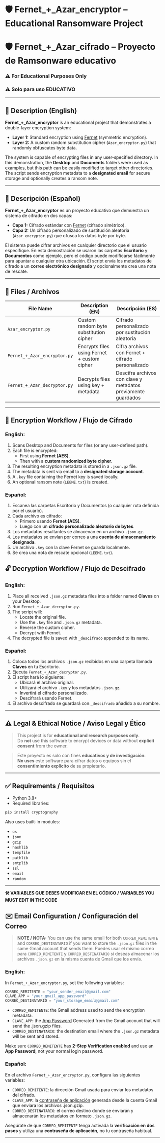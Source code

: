 # 🛡️ Fernet_+_Azar_encryptor – Educational Ransomware Project
# 🛡️ Fernet_+_Azar_cifrado – Proyecto de Ramsonware educativo

### ⚠️ For Educational Purposes Only
### ⚠️ Solo para uso EDUCATIVO

---

## 📌 Description (English)

**Fernet_+_Azar_encryptor** is an educational project that demonstrates a double-layer encryption system:

- **Layer 1:** Standard encryption using [Fernet](https://cryptography.io/en/latest/fernet/) (symmetric encryption).
- **Layer 2:** A custom random substitution cipher (`Azar_encryptor.py`) that randomly obfuscates byte data.

The system is capable of encrypting files in any user-specified directory. In this demonstration, the **Desktop** and **Documents** folders were used as examples, but this path can be easily modified to target other directories. The script sends encryption metadata to a **designated email** for secure storage and optionally creates a ransom note.

---

## 📌 Descripción (Español)

**Fernet_+_Azar_encryptor** es un proyecto educativo que demuestra un sistema de cifrado en dos capas:

- **Capa 1:** Cifrado estándar con [Fernet](https://cryptography.io/en/latest/fernet/) (cifrado simétrico).
- **Capa 2:** Un cifrado personalizado de sustitución aleatoria (`Azar_encryptor.py`) que ofusca los datos byte por byte.

El sistema puede cifrar archivos en cualquier directorio que el usuario especifique. En esta demostración se usaron las carpetas **Escritorio** y **Documentos** como ejemplo, pero el código puede modificarse fácilmente para apuntar a cualquier otra ubicación. El script envía los metadatos de cifrado a un **correo electrónico designado** y opcionalmente crea una nota de rescate.

---

## 📁 Files / Archivos

| File Name                    | Description (EN)                            | Descripción (ES)                                              |
| ---------------------------- | ------------------------------------------- | ------------------------------------------------------------- |
| `Azar_encryptor.py`          | Custom random byte substitution cipher      | Cifrado personalizado por sustitución aleatoria               |
| `Fernet_+_Azar_encryptor.py` | Encrypts files using Fernet + custom cipher | Cifra archivos con Fernet + cifrado personalizado             |
| `Fernet_+_Azar_decryptor.py` | Decrypts files using key + metadata         | Descifra archivos con clave y metadatos previamente guardados |

---

## 🔐 Encryption Workflow / Flujo de Cifrado

### English:

1. Scans Desktop and Documents for files (or any user-defined path).
2. Each file is encrypted:
   - First using **Fernet (AES)**.
   - Then with a **custom randomized byte cipher**.
3. The resulting encryption metadata is stored in a `.json.gz` file.
4. The metadata is sent via email to a **designated storage account**.
5. A `.key` file containing the Fernet key is saved locally.
6. An optional ransom note (`LEEME.txt`) is created.

### Español:

1. Escanea las carpetas Escritorio y Documentos (o cualquier ruta definida por el usuario).
2. Cada archivo es cifrado:
   - Primero usando **Fernet (AES)**.
   - Luego con un **cifrado personalizado aleatorio de bytes**.
3. Los metadatos resultantes se almacenan en un archivo `.json.gz`.
4. Los metadatos se envían por correo a una **cuenta de almacenamiento designada**.
5. Un archivo `.key` con la clave Fernet se guarda localmente.
6. Se crea una nota de rescate opcional (`LEEME.txt`).

## 🔓 Decryption Workflow / Flujo de Descifrado

### English:

1. Place all received `.json.gz` metadata files into a folder named **Claves** on your Desktop.
2. Run `Fernet_+_Azar_decryptor.py`.
3. The script will:
   - Locate the original file.
   - Use the `.key` file and `.json.gz` metadata.
   - Reverse the custom cipher.
   - Decrypt with Fernet.
4. The decrypted file is saved with `_descifrado` appended to its name.

### Español:

1. Coloca todos los archivos `.json.gz` recibidos en una carpeta llamada **Claves** en tu Escritorio.
2. Ejecuta `Fernet_+_Azar_decryptor.py`.
3. El script hará lo siguiente:
   - Ubicará el archivo original.
   - Utilizará el archivo `.key` y los metadatos `.json.gz`.
   - Invertirá el cifrado personalizado.
   - Descifrará usando Fernet.
4. El archivo descifrado se guardará con `_descifrado` añadido a su nombre.

---

## ⚠️ Legal & Ethical Notice / Aviso Legal y Ético

> This project is for **educational and research purposes only**.\
> Do **not** use this software to encrypt devices or data without **explicit consent** from the owner.

> Este proyecto es solo con fines **educativos y de investigación**.\
> **No uses** este software para cifrar datos o equipos sin el **consentimiento explícito** de su propietario.

---

## ✅ Requirements / Requisitos

- Python 3.8+
- Required libraries:

```bash
pip install cryptography
```

Also uses built-in modules:

- `os`
- `json`
- `gzip`
- `hashlib`
- `tempfile`
- `pathlib`
- `smtplib`
- `ssl`
- `email`
- `random`

---
**🛠️ VARIABLES QUE DEBES MODIFICAR EN EL CÓDIGO / VARIABLES YOU MUST EDIT IN THE CODE**

## ✉️ Email Configuration / Configuración del Correo

> **NOTE / NOTA:** You can use the same email for both `CORREO_REMITENTE` and `CORREO_DESTINATARIO` if you want to store the `.json.gz` files in the same Gmail account that sends them. 
> Puedes usar el mismo correo para `CORREO_REMITENTE` y `CORREO_DESTINATARIO` si deseas almacenar los archivos `.json.gz` en la misma cuenta de Gmail que los envía.

### English:

In `Fernet_+_Azar_encryptor.py`, set the following variables:

```python
CORREO_REMITENTE = "your_sender_email@gmail.com"
CLAVE_APP = "your_gmail_app_password"
CORREO_DESTINATARIO = "your_storage_email@gmail.com"
```

- `CORREO_REMITENTE`: the Gmail address used to send the encryption metadata.
- `CLAVE_APP`: the [App Password](https://support.google.com/accounts/answer/185833?hl=en) Generated from the Gmail account that will send the .json.gzip files.
- `CORREO_DESTINATARIO`: the destination email where the `.json.gz` metadata will be sent and stored.

Make sure `CORREO_REMITENTE` has **2-Step Verification enabled** and use an **App Password**, not your normal login password.


### Español:

En el archivo `Fernet_+_Azar_encryptor.py`, configura las siguientes variables:

- `CORREO_REMITENTE`: la dirección Gmail usada para enviar los metadatos del cifrado.
- `CLAVE_APP`: la [contraseña de aplicación](https://support.google.com/accounts/answer/185833?hl=es) generada desde la cuenta Gmail que enviara los archivos .json.gzip.
- `CORREO_DESTINATARIO`: el correo destino donde se enviarán y almacenarán los metadatos en formato `.json.gz`.

Asegúrate de que `CORREO_REMITENTE` tenga activada la **verificación en dos pasos** y utiliza una **contraseña de aplicación**, no tu contraseña habitual.


---

